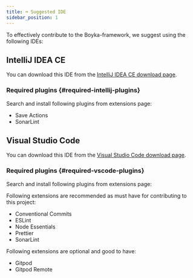 ```yaml
---
title: ⌨️ Suggested IDE
sidebar_position: 1
---
```


To effectively contribute to the Boyka-framework, we suggest using the following IDEs:

## IntelliJ IDEA CE

You can download this IDE from the [IntelliJ IDEA CE download page][idea].

### Required plugins {#required-intellij-plugins}

Search and install following plugins from extensions page:

- Save Actions
- SonarLint

## Visual Studio Code

You can download this IDE from the [Visual Studio Code download page][vscode].

### Required plugins {#required-vscode-plugins}

Search and install following plugins from extensions page:

Following extensions are recommended as must have for contributing to this project:
- Conventional Commits
- ESLint
- Node Essentials
- Prettier
- SonarLint

Following extensions are optional and good to have:
- Gitpod
- Gitpod Remote

[idea]: https://www.jetbrains.com/idea/download/#download
[vscode]: https://code.visualstudio.com/download